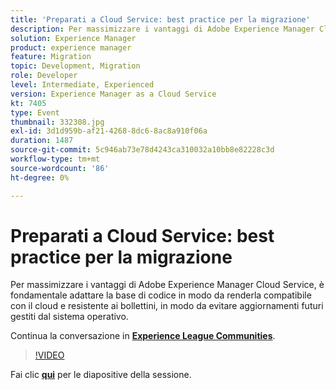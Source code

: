 ```yaml
---
title: 'Preparati a Cloud Service: best practice per la migrazione'
description: Per massimizzare i vantaggi di Adobe Experience Manager Cloud Service, è fondamentale adattare la base di codice in modo da renderla compatibile con il cloud e resistente ai bollettini, in modo da evitare aggiornamenti futuri gestiti dal sistema operativo.
solution: Experience Manager
product: experience manager
feature: Migration
topic: Development, Migration
role: Developer
level: Intermediate, Experienced
version: Experience Manager as a Cloud Service
kt: 7405
type: Event
thumbnail: 332308.jpg
exl-id: 3d1d959b-af21-4268-8dc6-8ac8a910f06a
duration: 1487
source-git-commit: 5c946ab73e78d4243ca310032a10bb8e82228c3d
workflow-type: tm+mt
source-wordcount: '86'
ht-degree: 0%

---
```


# Preparati a Cloud Service: best practice per la migrazione

Per massimizzare i vantaggi di Adobe Experience Manager Cloud Service, è fondamentale adattare la base di codice in modo da renderla compatibile con il cloud e resistente ai bollettini, in modo da evitare aggiornamenti futuri gestiti dal sistema operativo.

Continua la conversazione in **[Experience League Communities](https://adobe.ly/36Yd3v6)**.

>[!VIDEO](https://video.tv.adobe.com/v/332308/?quality=12&learn=on&hidetitle=true)

Fai clic **[qui](/help/adobe-developers-live/assets/get-ready-aem-cloud.pdf)** per le diapositive della sessione.

